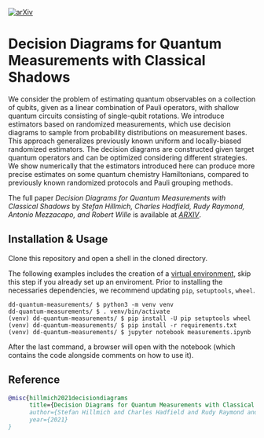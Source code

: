 [![arXiv](https://img.shields.io/static/v1?label=arXiv&message=21XX.XXXXX&color=inactive&style=plastic)](https://arxiv.org/abs/21XX.XXXXX)


# Decision Diagrams for Quantum Measurements with Classical Shadows

We consider the problem of estimating quantum observables on a collection of qubits, given as a linear combination of Pauli operators, with shallow quantum circuits consisting of single-qubit rotations. 
We introduce estimators based on randomized measurements, which use decision diagrams to sample from probability distributions on measurement bases. 
This approach generalizes previously known uniform and locally-biased randomized estimators. 
The decision diagrams are constructed given target quantum operators and can be optimized considering different strategies. 
We show numerically that the estimators introduced here can produce more precise estimates on some quantum chemistry Hamiltonians, compared to previously known randomized protocols and Pauli grouping methods.   

The full paper *Decision Diagrams for Quantum Measurements with Classical Shadows* by *Stefan Hillmich, Charles Hadfield, Rudy Raymond, Antonio Mezzacapo, and Robert Wille* is available at [*ARXIV*](https://arxiv.org/abs/21XX.XXXXX).

## Installation & Usage

Clone this repository and open a shell in the cloned directory.

The following examples includes the creation of a [virtual environment](https://docs.python.org/3/library/venv.html), skip this step if you already set up an enviroment.
Prior to installing the necessaries dependencies, we recommend updating `pip`, `setuptools`, `wheel`.

```shell
dd-quantum-measurements/ $ python3 -m venv venv
dd-quantum-measurements/ $ . venv/bin/activate
(venv) dd-quantum-measurements/ $ pip install -U pip setuptools wheel
(venv) dd-quantum-measurements/ $ pip install -r requirements.txt
(venv) dd-quantum-measurements/ $ jupyter notebook measurements.ipynb
```

After the last command, a browser will open with the notebook (which contains the code alongside comments on how to use it).

## Reference

```bibtex
@misc{hillmich2021decisiondiagrams
      title={Decision Diagrams for Quantum Measurements with Classical Shadows}, 
      author={Stefan Hillmich and Charles Hadfield and Rudy Raymond and Antonio Mezzacapo and Robert Wille},
      year={2021}
}
```

